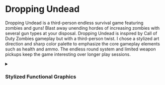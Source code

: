 # Dropping Undead
Dropping Undead is a third-person endless survival game featuring zombies and guns! Blast away unending hordes of increasing zombies with several gun types at your disposal. Dropping Undead is inspired by Call of Duty Zombies gameplay but with a third-person twist. I chose a stylized art direction and sharp color palette to emphasize the core gameplay elements such as health and ammo. The endless round system and limited weapon pickups keep the game interesting over longer play sessions.

<details>
  <summary> 
    <h3>
      Stylized Functional Graphics
    </h3>
  </summary>

  ```C#
  ```  
</details>
